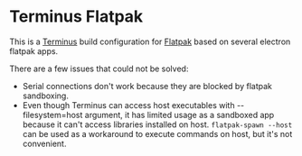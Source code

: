 # Terminus Flatpak

This is a [Terminus](https://eugeny.github.io/terminus/) build configuration for [Flatpak](https://flatpak.org/) based on several electron flatpak apps.

There are a few issues that could not be solved:
* Serial connections don't work because they are blocked by flatpak sandboxing.
* Even though Terminus can access host executables with --filesystem=host argument, it has limited usage as a sandboxed app because it can't access libraries installed on host. `flatpak-spawn --host` can be used as a workaround to execute commands on host, but it's not convenient.
